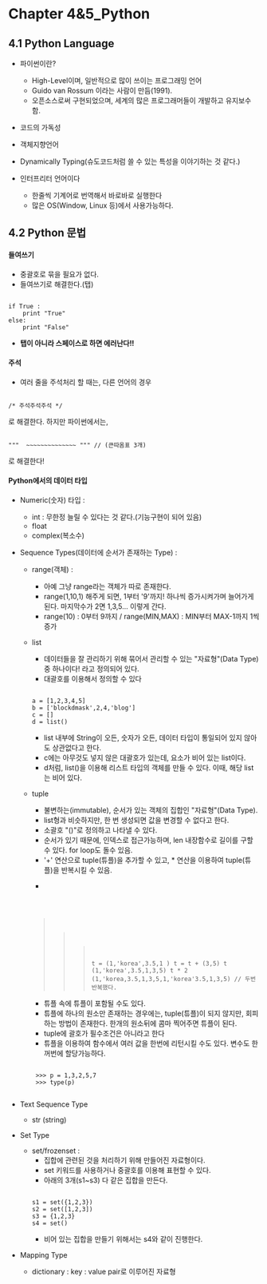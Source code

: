 # Chapter 4&5_Python

## 4.1 Python Language

+ 파이썬이란?
  - High-Level이며, 일반적으로 많이 쓰이는 프로그래밍 언어 
  - Guido van Rossum 이라는 사람이 만듬(1991).
  - 오픈소스로써 구현되었으며, 세계의 많은 프로그래머들이 개발하고 유지보수함.
 
+ 코드의 가독성
+ 객체지향언어
+ Dynamically Typing(슈도코드처럼 쓸 수 있는 특성을 이야기하는 것 같다.)

+ 인터프리터 언어이다
  - 한줄씩 기계어로 번역해서 바로바로 실행한다 
  - 많은 OS(Window, Linux 등)에서 사용가능하다.

## 4.2 Python 문법

#### 들여쓰기

+ 중괄호로 묶을 필요가 없다.
+ 들여쓰기로 해결한다.(탭)

<pre><code>
if True :
    print "True"
else:
    print "False"
</code></pre>

+ **탭이 아니라 스페이스로 하면 에러난다!!**
    
#### 주석
+ 여러 줄을 주석처리 할 때는, 다른 언어의 경우
<pre><code>
/* 주석주석주석 */
</code></pre> 

로 해결한다. 하지만 파이썬에서는, 

<pre><code>
"""  ~~~~~~~~~~~~~~ """ // (큰따옴표 3개)
</code></pre>

로 해결한다!

#### Python에서의 데이터 타입

+ Numeric(숫자) 타입 :
  - int : 무한정 늘릴 수 있다는 것 같다.(기능구현이 되어 있음)
  - float 
  - complex(복소수)

+ Sequence Types(데이터에 순서가 존재하는 Type) :
  - range(객체) : 
    - 아예 그냥 range라는 객체가 따로 존재한다.
    - range(1,10,1) 해주게 되면, 1부터 '9'까지! 하나씩 증가시켜가며 늘어가게 된다. 마지막수가 2면 1,3,5... 이렇게 간다.
    - range(10) : 0부터 9까지 / range(MIN,MAX) : MIN부터 MAX-1까지 1씩 증가 

  - list
    - 데이터들을 잘 관리하기 위해 묶어서 관리할 수 있는 "자료형"(Data Type) 중 하나이다! 라고 정의되어 있다.
    - 대괄호를 이용해서 정의할 수 있다
    <pre><code>
    a = [1,2,3,4,5] 
    b = ['blockdmask',2,4,'blog']
    c = []
    d = list()
    </code></pre>
    - list 내부에 String이 오든, 숫자가 오든, 데이터 타입이 통일되어 있지 않아도 상관없다고 한다. 
    - c에는 아무것도 넣지 않은 대괄호가 있는데, 요소가 비어 있는 list이다. 
    - d처럼, list()을 이용해 리스트 타입의 객체를 만들 수 있다. 이때, 해당 list는 비어 있다.

  - tuple
    - 불변하는(immutable), 순서가 있는 객체의 집합인 "자료형"(Data Type).
    - list형과 비슷하지만, 한 번 생성되면 값을 변경할 수 없다고 한다. 
    - 소괄호 "()"로 정의하고 나타낼 수 있다.
    - 순서가 있기 때문에, 인덱스로 접근가능하며, len 내장함수로 길이를 구할 수 있다. for loop도 돌수 있음.
    - '+' 연산으로 tuple(튜플)을 추가할 수 있고, * 연산을 이용하여 tuple(튜플)을 반복시킬 수 있음.
    - <pre><code>
    >>> t = (1,'korea',3.5,1 )
    >>> t = t + (3,5)
    >>> t
    (1,'korea',3.5,1,3,5)
    >>> t * 2
    (1,'korea,3.5,1,3,5,1,'korea'3.5,1,3,5) // 두번 반복했다.
    </code></pre>
    - 튜플 속에 튜플이 포함될 수도 있다. 
    - 튜플에 하나의 원소만 존재하는 경우에는, tuple(튜플)이 되지 않지만, 회피하는 방법이 존재한다. 한개의 원소뒤에 콤마 찍어주면 튜플이 된다.
    - tuple에 괄호가 필수조건은 아니라고 한다
    - 튜플을 이용하여 함수에서 여러 값을 한번에 리턴시킬 수도 있다. 변수도 한꺼번에 할당가능하다.
    <pre><code>
     >>> p = 1,3,2,5,7
     >>> type(p) 
     <class 'tuple'>
    </code></pre> 

+ Text Sequence Type
  - str (string)
  
+ Set Type

  - set/frozenset : 
    - 집합에 관련된 것을 처리하기 위해 만들어진 자료형이다.
    - set 키워드를 사용하거나 중괄호를 이용해 표현할 수 있다.
    - 아래의 3개(s1~s3) 다 같은 집합을 만든다.
    <pre><code>
    s1 = set({1,2,3})
    s2 = set([1,2,3])
    s3 = {1,2,3}
    s4 = set()
    </code></pre>
    - 비어 있는 집합을 만들기 위해서는 s4와 같이 진행한다.
    
    
+ Mapping Type
  - dictionary : key : value pair로 이루어진 자료형
  
  
     
